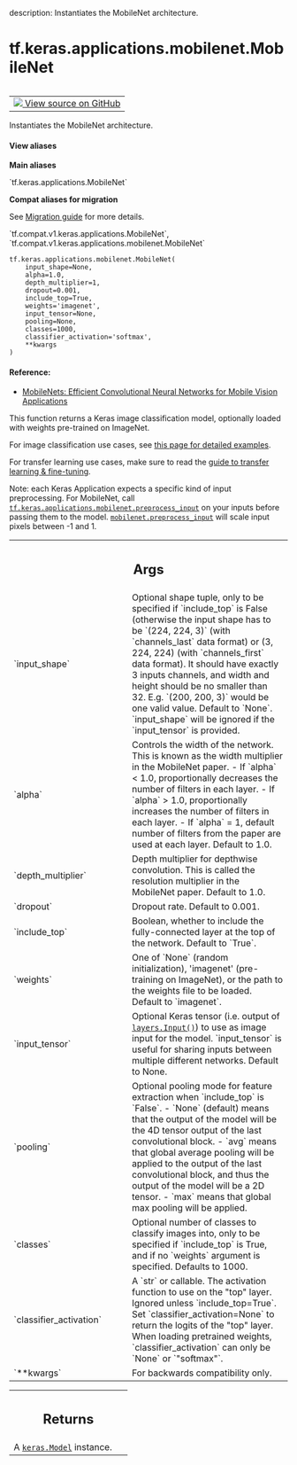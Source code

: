 description: Instantiates the MobileNet architecture.

<div itemscope itemtype="http://developers.google.com/ReferenceObject">
<meta itemprop="name" content="tf.keras.applications.mobilenet.MobileNet" />
<meta itemprop="path" content="Stable" />
</div>

# tf.keras.applications.mobilenet.MobileNet

<!-- Insert buttons and diff -->

<table class="tfo-notebook-buttons tfo-api nocontent" align="left">
<td>
  <a target="_blank" href="https://github.com/keras-team/keras/tree/v2.9.0/keras/applications/mobilenet.py#L80-L311">
    <img src="https://www.tensorflow.org/images/GitHub-Mark-32px.png" />
    View source on GitHub
  </a>
</td>
</table>



Instantiates the MobileNet architecture.

<section class="expandable">
  <h4 class="showalways">View aliases</h4>
  <p>
<b>Main aliases</b>
<p>`tf.keras.applications.MobileNet`</p>

<b>Compat aliases for migration</b>
<p>See
<a href="https://www.tensorflow.org/guide/migrate">Migration guide</a> for
more details.</p>
<p>`tf.compat.v1.keras.applications.MobileNet`, `tf.compat.v1.keras.applications.mobilenet.MobileNet`</p>
</p>
</section>

<pre class="devsite-click-to-copy prettyprint lang-py tfo-signature-link">
<code>tf.keras.applications.mobilenet.MobileNet(
    input_shape=None,
    alpha=1.0,
    depth_multiplier=1,
    dropout=0.001,
    include_top=True,
    weights=&#x27;imagenet&#x27;,
    input_tensor=None,
    pooling=None,
    classes=1000,
    classifier_activation=&#x27;softmax&#x27;,
    **kwargs
)
</code></pre>



<!-- Placeholder for "Used in" -->


#### Reference:


- [MobileNets: Efficient Convolutional Neural Networks
   for Mobile Vision Applications](
    https://arxiv.org/abs/1704.04861)

This function returns a Keras image classification model,
optionally loaded with weights pre-trained on ImageNet.

For image classification use cases, see
[this page for detailed examples](
  https://keras.io/api/applications/#usage-examples-for-image-classification-models).

For transfer learning use cases, make sure to read the
[guide to transfer learning & fine-tuning](
  https://keras.io/guides/transfer_learning/).

Note: each Keras Application expects a specific kind of input preprocessing.
For MobileNet, call <a href="../../../../tf/keras/applications/mobilenet/preprocess_input.md"><code>tf.keras.applications.mobilenet.preprocess_input</code></a>
on your inputs before passing them to the model.
<a href="../../../../tf/keras/applications/mobilenet/preprocess_input.md"><code>mobilenet.preprocess_input</code></a> will scale input pixels between -1 and 1.

<!-- Tabular view -->
 <table class="responsive fixed orange">
<colgroup><col width="214px"><col></colgroup>
<tr><th colspan="2"><h2 class="add-link">Args</h2></th></tr>

<tr>
<td>
`input_shape`
</td>
<td>
Optional shape tuple, only to be specified if `include_top`
is False (otherwise the input shape has to be `(224, 224, 3)` (with
`channels_last` data format) or (3, 224, 224) (with `channels_first`
data format). It should have exactly 3 inputs channels, and width and
height should be no smaller than 32. E.g. `(200, 200, 3)` would be one
valid value. Default to `None`.
`input_shape` will be ignored if the `input_tensor` is provided.
</td>
</tr><tr>
<td>
`alpha`
</td>
<td>
Controls the width of the network. This is known as the width
multiplier in the MobileNet paper. - If `alpha` < 1.0, proportionally
decreases the number of filters in each layer. - If `alpha` > 1.0,
proportionally increases the number of filters in each layer. - If
`alpha` = 1, default number of filters from the paper are used at each
layer. Default to 1.0.
</td>
</tr><tr>
<td>
`depth_multiplier`
</td>
<td>
Depth multiplier for depthwise convolution. This is
called the resolution multiplier in the MobileNet paper. Default to 1.0.
</td>
</tr><tr>
<td>
`dropout`
</td>
<td>
Dropout rate. Default to 0.001.
</td>
</tr><tr>
<td>
`include_top`
</td>
<td>
Boolean, whether to include the fully-connected layer at the
top of the network. Default to `True`.
</td>
</tr><tr>
<td>
`weights`
</td>
<td>
One of `None` (random initialization), 'imagenet' (pre-training
on ImageNet), or the path to the weights file to be loaded. Default to
`imagenet`.
</td>
</tr><tr>
<td>
`input_tensor`
</td>
<td>
Optional Keras tensor (i.e. output of <a href="../../../../tf/keras/Input.md"><code>layers.Input()</code></a>) to
use as image input for the model. `input_tensor` is useful for sharing
inputs between multiple different networks. Default to None.
</td>
</tr><tr>
<td>
`pooling`
</td>
<td>
Optional pooling mode for feature extraction when `include_top`
is `False`.
- `None` (default) means that the output of the model will be
    the 4D tensor output of the last convolutional block.
- `avg` means that global average pooling
    will be applied to the output of the
    last convolutional block, and thus
    the output of the model will be a 2D tensor.
- `max` means that global max pooling will be applied.
</td>
</tr><tr>
<td>
`classes`
</td>
<td>
Optional number of classes to classify images into, only to be
specified if `include_top` is True, and if no `weights` argument is
specified. Defaults to 1000.
</td>
</tr><tr>
<td>
`classifier_activation`
</td>
<td>
A `str` or callable. The activation function to use
on the "top" layer. Ignored unless `include_top=True`. Set
`classifier_activation=None` to return the logits of the "top" layer.
When loading pretrained weights, `classifier_activation` can only
be `None` or `"softmax"`.
</td>
</tr><tr>
<td>
`**kwargs`
</td>
<td>
For backwards compatibility only.
</td>
</tr>
</table>



<!-- Tabular view -->
 <table class="responsive fixed orange">
<colgroup><col width="214px"><col></colgroup>
<tr><th colspan="2"><h2 class="add-link">Returns</h2></th></tr>
<tr class="alt">
<td colspan="2">
A <a href="../../../../tf/keras/Model.md"><code>keras.Model</code></a> instance.
</td>
</tr>

</table>

